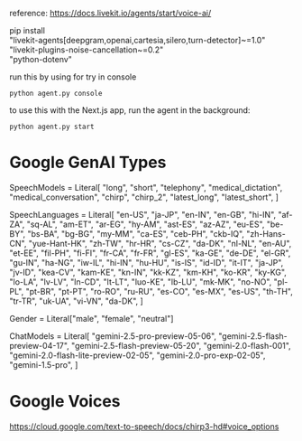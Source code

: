 reference:
https://docs.livekit.io/agents/start/voice-ai/

pip install \
  "livekit-agents[deepgram,openai,cartesia,silero,turn-detector]~=1.0" \
  "livekit-plugins-noise-cancellation~=0.2" \
  "python-dotenv"

run this by using for try in console

    python agent.py console

to use this with the Next.js app, run the agent in the background:

    python agent.py start


# Google GenAI Types

SpeechModels = Literal[
    "long",
    "short",
    "telephony",
    "medical_dictation",
    "medical_conversation",
    "chirp",
    "chirp_2",
    "latest_long",
    "latest_short",
]

SpeechLanguages = Literal[
    "en-US",
    "ja-JP",
    "en-IN",
    "en-GB",
    "hi-IN",
    "af-ZA",
    "sq-AL",
    "am-ET",
    "ar-EG",
    "hy-AM",
    "ast-ES",
    "az-AZ",
    "eu-ES",
    "be-BY",
    "bs-BA",
    "bg-BG",
    "my-MM",
    "ca-ES",
    "ceb-PH",
    "ckb-IQ",
    "zh-Hans-CN",
    "yue-Hant-HK",
    "zh-TW",
    "hr-HR",
    "cs-CZ",
    "da-DK",
    "nl-NL",
    "en-AU",
    "et-EE",
    "fil-PH",
    "fi-FI",
    "fr-CA",
    "fr-FR",
    "gl-ES",
    "ka-GE",
    "de-DE",
    "el-GR",
    "gu-IN",
    "ha-NG",
    "iw-IL",
    "hi-IN",
    "hu-HU",
    "is-IS",
    "id-ID",
    "it-IT",
    "ja-JP",
    "jv-ID",
    "kea-CV",
    "kam-KE",
    "kn-IN",
    "kk-KZ",
    "km-KH",
    "ko-KR",
    "ky-KG",
    "lo-LA",
    "lv-LV",
    "ln-CD",
    "lt-LT",
    "luo-KE",
    "lb-LU",
    "mk-MK",
    "no-NO",
    "pl-PL",
    "pt-BR",
    "pt-PT",
    "ro-RO",
    "ru-RU",
    "es-CO",
    "es-MX",
    "es-US",
    "th-TH",
    "tr-TR",
    "uk-UA",
    "vi-VN",
    "da-DK",
]

Gender = Literal["male", "female", "neutral"]

ChatModels = Literal[
    "gemini-2.5-pro-preview-05-06",
    "gemini-2.5-flash-preview-04-17",
    "gemini-2.5-flash-preview-05-20",
    "gemini-2.0-flash-001",
    "gemini-2.0-flash-lite-preview-02-05",
    "gemini-2.0-pro-exp-02-05",
    "gemini-1.5-pro",
]


# Google Voices

https://cloud.google.com/text-to-speech/docs/chirp3-hd#voice_options




